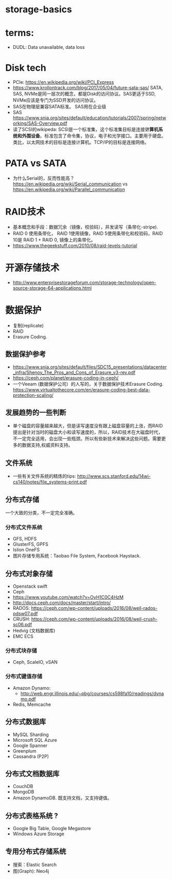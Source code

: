 # storage-basics

# terms:
* DUDL: Data unavailable, data loss
# Disk tech
* PCIe: https://en.wikipedia.org/wiki/PCI_Express
* https://www.krollontrack.com/blog/2017/05/04/future-sata-sas/ SATA, SAS, NVMe是同一层次的概念，都是Disk的访问协议。SAS更适于SSD, NVMe应该是专门为SSD开发的访问协议。
* SAS在物理层兼容SATA标准。 SAS用在企业级
* SAS https://www.snia.org/sites/default/education/tutorials/2007/spring/networking/SAS-Overview.pdf
* 读了SCSI的wikipeda: SCSI是一个标准集，这个标准集目标是连接**计算机系统和外围设备**。标准包含了命令集，协议，电子和光学接口。主要用于硬盘。类比，以太网技术的目标是连接计算机。TCP/IP的目标是连接网络。

# PATA vs SATA
* 为什么Serial的，反而性能高？https://en.wikipedia.org/wiki/Serial_communication vs https://en.wikipedia.org/wiki/Parallel_communication

# RAID技术
* 基本概念和手段：数据冗余（镜像，校验码），并发读写（条带化-stripe).
* RAID 0 使用条带化， RAID 1使用镜像，RAID 5使用条带化和校验码，RAID 10是 RAID 1 + RAID 0, 镜像上的条带化。
* https://www.thegeekstuff.com/2010/08/raid-levels-tutorial

# 开源存储技术
* http://www.enterprisestorageforum.com/storage-technology/open-source-storage-64-applications.html

# 数据保护
* 复制(replicate)
* RAID
* Erasure Coding.

## 数据保护参考
* https://www.snia.org/sites/default/files/SDC15_presentations/datacenter_infra/Shenoy_The_Pros_and_Cons_of_Erasure_v3-rev.pdf
* https://ceph.com/planet/erasure-coding-in-ceph/
* 一个Veeam (数据保护公司）的人写的，关于数据保护技术Erasure Coding. https://www.virtualtothecore.com/en/erasure-coding-best-data-protection-scaling/

## 发展趋势的一些判断
* 单个磁盘的容量越来越大，但是读写速度没有跟上磁盘容量的上涨，而RAID提出是针对当时的磁盘大小和读写速度的，所以，RAID技术在大磁盘时代，不一定完全适用，会出现一些瓶颈。所以有些新技术来解决这些问题。需要更多的数据支持,权威资料支持。

## 文件系统
* 一些有关文件系统的精炼的tips: http://www.scs.stanford.edu/14wi-cs140/notes/file_systems-print.pdf


## 分布式存储
一个大致的分类，不一定完全准确。

### 分布式文件系统
* GFS, HDFS
* GlusterFS, GPFS
* Islion OneFS
* 图片存储专用系统：Taobao File System, Facebook Haystack.

## 分布式对象存储
* Openstack swift
* Ceph
 * https://www.youtube.com/watch?v=OyH1C0C4HzM
 * http://docs.ceph.com/docs/master/start/intro/
 * RADOS: https://ceph.com/wp-content/uploads/2016/08/weil-rados-pdsw07.pdf
 * CRUSH: https://ceph.com/wp-content/uploads/2016/08/weil-crush-sc06.pdf
* Hedvig (文档数据库)
* EMC ECS

### 分布式块存储
* Ceph, ScaleIO, vSAN

### 分布式键值存储
* Amazon Dynamo: 
  * http://web.engr.illinois.edu/~pbg/courses/cs598fa10/readings/dynamo.pdf
* Redis, Memcache

## 分布式数据库
* MySQL Sharding
* Microsoft SQL Azure
* Google Spanner
* Greenplum
* Cassandra (P2P)

## 分布式文档数据库
* CouchDB
* MongoDB
* Amazon DynamoDB. 既支持文档，又支持键值。

## 分布式表格系统 ?
* Google Big Table, Google Megastore
* Windows Azure Storage

## 专用分布式存储系统
* 搜索：Elastic Search
* 图(Graph): Neo4j
